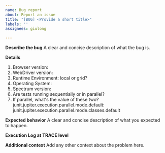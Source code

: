 ```yaml
---
name: Bug report
about: Report an issue
title: "[BUG] <Provide a short title>"
labels: ''
assignees: giulong

---
```


**Describe the bug**
A clear and concise description of what the bug is.

**Details**
1. Browser version: 
2. WebDriver version: 
3. Runtime Environment: local or grid? 
4. Operating System: 
5. Spectrum version: 
6. Are tests running sequentially or in parallel? 
7. If parallel, what's the value of these two?
    junit.jupiter.execution.parallel.mode.default:
    junit.jupiter.execution.parallel.mode.classes.default

**Expected behavior**
A clear and concise description of what you expected to happen.

**Execution Log at TRACE level**

**Additional context**
Add any other context about the problem here.
